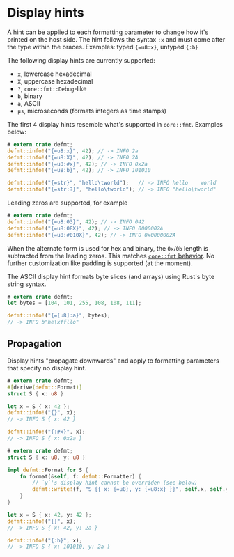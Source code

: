 # Display hints

A hint can be applied to each formatting parameter to change how it's printed on the host side.
The hint follows the syntax `:x` and must come after the type within the braces.
Examples: typed `{=u8:x}`, untyped `{:b}`

The following display hints are currently supported:

- `x`, lowercase hexadecimal
- `X`, uppercase hexadecimal
- `?`, `core::fmt::Debug`-like
- `b`, binary
- `a`, ASCII
- `µs`, microseconds (formats integers as time stamps)

The first 4 display hints resemble what's supported in `core::fmt`. Examples below:

``` rust
# extern crate defmt;
defmt::info!("{=u8:x}", 42); // -> INFO 2a
defmt::info!("{=u8:X}", 42); // -> INFO 2A
defmt::info!("{=u8:#x}", 42); // -> INFO 0x2a
defmt::info!("{=u8:b}", 42); // -> INFO 101010

defmt::info!("{=str}", "hello\tworld");   // -> INFO hello    world
defmt::info!("{=str:?}", "hello\tworld"); // -> INFO "hello\tworld"
```

Leading zeros are supported, for example

``` rust
# extern crate defmt;
defmt::info!("{=u8:03}", 42); // -> INFO 042
defmt::info!("{=u8:08X}", 42); // -> INFO 0000002A
defmt::info!("{=u8:#010X}", 42); // -> INFO 0x0000002A
```

When the alternate form is used for hex and binary, the `0x`/`0b` length is subtracted from the
leading zeros.  This matches [`core::fmt` behavior](https://play.rust-lang.org/?version=stable&mode=debug&edition=2018&gist=b11809759f975e266251f7968e542756). No further
customization like padding is supported (at the moment).

The ASCII display hint formats byte slices (and arrays) using Rust's byte string syntax.

``` rust
# extern crate defmt;
let bytes = [104, 101, 255, 108, 108, 111];

defmt::info!("{=[u8]:a}", bytes);
// -> INFO b"he\xffllo"
```

## Propagation

Display hints "propagate downwards" and apply to formatting parameters that specify no display hint.

``` rust
# extern crate defmt;
#[derive(defmt::Format)]
struct S { x: u8 }

let x = S { x: 42 };
defmt::info!("{}", x);
// -> INFO S { x: 42 }

defmt::info!("{:#x}", x);
// -> INFO S { x: 0x2a }
```

``` rust
# extern crate defmt;
struct S { x: u8, y: u8 }

impl defmt::Format for S {
    fn format(&self, f: defmt::Formatter) {
        // `y`'s display hint cannot be overriden (see below)
        defmt::write!(f, "S {{ x: {=u8}, y: {=u8:x} }}", self.x, self.y)
    }
}

let x = S { x: 42, y: 42 };
defmt::info!("{}", x);
// -> INFO S { x: 42, y: 2a }

defmt::info!("{:b}", x);
// -> INFO S { x: 101010, y: 2a }
```
